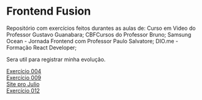 # Frontend Fusion 

Repositório com exercícios feitos durantes as aulas de:
Curso em Video do Professor Gustavo Guanabara;
CBFCursos do Professor Bruno;
Samsung Ocean - Jornada Frontend com Professor Paulo Salvatore;
DIO.me - Formação React Developer;

Sera util para registrar minha evolução.


<a href="https://marina-barbosa.github.io/Frontend-Fusion/trindade-frontend/ex000/ex004/index.html">Exercício 004</a>
<br>
<a href="https://marina-barbosa.github.io/Frontend-Fusion/trindade-frontend/ex009/ex009.html">Exercício 009</a>
<br>
<a href="https://marina-barbosa.github.io/Frontend-Fusion/trindade-frontend/ex010/julio.html">Site pro Julio</a>
<br>
<a href="https://marina-barbosa.github.io/Frontend-Fusion/trindade-frontend/ex012/Cordel.html">Exercício 012</a>
<br>





